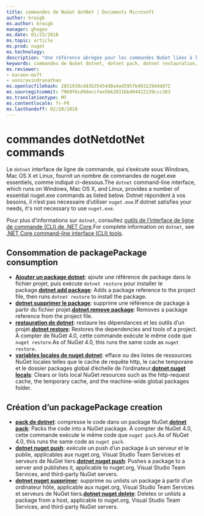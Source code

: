 ```yaml
---
title: commandes de NuGet dotNet | Documents Microsoft
author: kraigb
ms.author: kraigb
manager: ghogen
ms.date: 01/23/2018
ms.topic: article
ms.prod: nuget
ms.technology: 
description: "Une référence abrégée pour les commandes NuGet liées à l’aide de l’interface de ligne de commande dotnet."
keywords: commandes de NuGet dotnet, dotnet pack, dotnet restauration, variables locales de nuget dotnet, dotnet nuget push, dotnet nuget delete
ms.reviewer:
- karann-msft
- unniravindranathan
ms.openlocfilehash: 2851938cd43b35454d8e4ad595fbd93229d4dd72
ms.sourcegitcommit: 7969f6cd94eccfee5b62031bb404422139ccc383
ms.translationtype: MT
ms.contentlocale: fr-FR
ms.lasthandoff: 02/20/2018
---
```

# <a name="dotnet-commands"></a><span data-ttu-id="1b0af-104">commandes dotNet</span><span class="sxs-lookup"><span data-stu-id="1b0af-104">dotNet commands</span></span>

<span data-ttu-id="1b0af-105">Le `dotnet` interface de ligne de commande, qui s’exécute sous Windows, Mac OS X et Linux, fournit un nombre de commandes de nuget.exe essentiels, comme indiqué ci-dessous.</span><span class="sxs-lookup"><span data-stu-id="1b0af-105">The `dotnet` command-line interface, which runs on Windows, Mac OS X, and Linux, provides a number of essential nuget.exe commands as listed below.</span></span> <span data-ttu-id="1b0af-106">Dotnet répondent à vos besoins, il n’est pas nécessaire d’utiliser `nuget.exe`.</span><span class="sxs-lookup"><span data-stu-id="1b0af-106">If dotnet satisfies your needs, it's not necessary to use `nuget.exe`.</span></span>

<span data-ttu-id="1b0af-107">Pour plus d’informations sur `dotnet`, consultez [outils de l’interface de ligne de commande (CLI) de .NET Core](/dotnet/core/tools/?tabs=netcore2x).</span><span class="sxs-lookup"><span data-stu-id="1b0af-107">For complete information on `dotnet`, see [.NET Core command-line interface (CLI) tools](/dotnet/core/tools/?tabs=netcore2x).</span></span>

## <a name="package-consumption"></a><span data-ttu-id="1b0af-108">Consommation de package</span><span class="sxs-lookup"><span data-stu-id="1b0af-108">Package consumption</span></span>

- <span data-ttu-id="1b0af-109">[**Ajouter un package dotnet**](/dotnet/core/tools/dotnet-add-package): ajoute une référence de package dans le fichier projet, puis exécute `dotnet restore` pour installer le package.</span><span class="sxs-lookup"><span data-stu-id="1b0af-109">[**dotnet add package**](/dotnet/core/tools/dotnet-add-package): Adds a package reference to the project file, then runs `dotnet restore` to install the package.</span></span>
- <span data-ttu-id="1b0af-110">[**dotnet supprimer le package**](/dotnet/core/tools/dotnet-remove-package): supprime une référence de package à partir du fichier projet.</span><span class="sxs-lookup"><span data-stu-id="1b0af-110">[**dotnet remove package**](/dotnet/core/tools/dotnet-remove-package): Removes a package reference from the project file.</span></span>
- <span data-ttu-id="1b0af-111">[**restauration de dotnet**](/dotnet/core/tools/dotnet-restore?tabs=netcore2x): restaure les dépendances et les outils d’un projet.</span><span class="sxs-lookup"><span data-stu-id="1b0af-111">[**dotnet restore**](/dotnet/core/tools/dotnet-restore?tabs=netcore2x): Restores the dependencies and tools of a project.</span></span> <span data-ttu-id="1b0af-112">À compter de NuGet 4.0, cette commande exécute le même code que `nuget restore`.</span><span class="sxs-lookup"><span data-stu-id="1b0af-112">As of NuGet 4.0, this runs the same code as `nuget restore`.</span></span>
- <span data-ttu-id="1b0af-113">[**variables locales de nuget dotnet**](/dotnet/core/tools/dotnet-nuget-locals): efface ou des listes de ressources NuGet locales telles que le cache de requête http, le cache temporaire et le dossier packages global d’échelle de l’ordinateur.</span><span class="sxs-lookup"><span data-stu-id="1b0af-113">[**dotnet nuget locals**](/dotnet/core/tools/dotnet-nuget-locals): Clears or lists local NuGet resources such as the http-request cache, the temporary cache, and the machine-wide global packages folder.</span></span>

## <a name="package-creation"></a><span data-ttu-id="1b0af-114">Création d’un package</span><span class="sxs-lookup"><span data-stu-id="1b0af-114">Package creation</span></span>

- <span data-ttu-id="1b0af-115">[**pack de dotnet**](/dotnet/core/tools/dotnet-pack?tabs=netcore2x): compresse le code dans un package NuGet.</span><span class="sxs-lookup"><span data-stu-id="1b0af-115">[**dotnet pack**](/dotnet/core/tools/dotnet-pack?tabs=netcore2x): Packs the code into a NuGet package.</span></span> <span data-ttu-id="1b0af-116">À compter de NuGet 4.0, cette commande exécute le même code que `nuget pack`.</span><span class="sxs-lookup"><span data-stu-id="1b0af-116">As of NuGet 4.0, this runs the same code as `nuget pack`.</span></span>
- <span data-ttu-id="1b0af-117">[**dotnet nuget push**](/dotnet/core/tools/dotnet-nuget-push): exécute un push d’un package à un serveur et le publie, applicables aux nuget.org, Visual Studio Team Services et serveurs de NuGet tiers.</span><span class="sxs-lookup"><span data-stu-id="1b0af-117">[**dotnet nuget push**](/dotnet/core/tools/dotnet-nuget-push): Pushes a package to a server and publishes it, applicable to nuget.org, Visual Studio Team Services, and third-party NuGet servers.</span></span>
- <span data-ttu-id="1b0af-118">[**dotnet nuget supprimer**](/dotnet/core/tools/dotnet-nuget-delete): supprime ou unlists un package à partir d’un ordinateur hôte, applicable aux nuget.org, Visual Studio Team Services et serveurs de NuGet tiers.</span><span class="sxs-lookup"><span data-stu-id="1b0af-118">[**dotnet nuget delete**](/dotnet/core/tools/dotnet-nuget-delete): Deletes or unlists a package from a host, applicable to nuget.org, Visual Studio Team Services, and third-party NuGet servers.</span></span>

